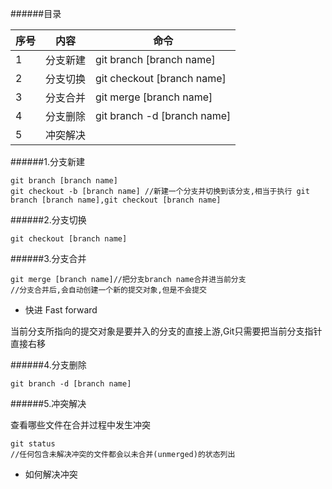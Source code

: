 ######目录

|序号|内容|命令|
|----|----|----|
|  1 |分支新建|git branch [branch name]|
|  2 |分支切换|git checkout [branch name]|
|  3 |分支合并|git merge [branch name]|
|  4 |分支删除|git branch -d [branch name]|
|  5 |冲突解决||

######1.分支新建

```
git branch [branch name]
git checkout -b [branch name] //新建一个分支并切换到该分支,相当于执行 git branch [branch name],git checkout [branch name]
```

######2.分支切换

```
git checkout [branch name]
```

######3.分支合并

```
git merge [branch name]//把分支branch name合并进当前分支
//分支合并后,会自动创建一个新的提交对象,但是不会提交
```

- 快进 Fast forward

当前分支所指向的提交对象是要并入的分支的直接上游,Git只需要把当前分支指针直接右移

######4.分支删除

```
git branch -d [branch name]
```

######5.冲突解决

查看哪些文件在合并过程中发生冲突

```
git status
//任何包含未解决冲突的文件都会以未合并(unmerged)的状态列出
```

- 如何解决冲突





